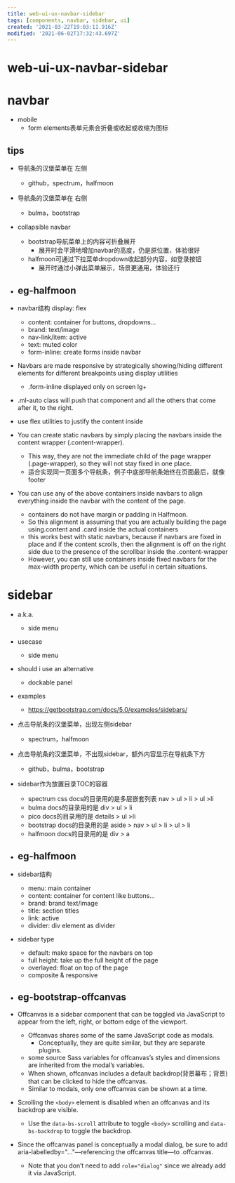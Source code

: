 ```yaml
---
title: web-ui-ux-navbar-sidebar
tags: [components, navbar, sidebar, ui]
created: '2021-03-22T19:03:11.916Z'
modified: '2021-06-02T17:32:43.697Z'
---
```


# web-ui-ux-navbar-sidebar

# navbar

- mobile
  - form elements表单元素会折叠或收起或收缩为图标

## tips

- 导航条的汉堡菜单在 左侧
  - github，spectrum，halfmoon
- 导航条的汉堡菜单在 右侧
  - bulma，bootstrap

- collapsible navbar
  - bootstrap导航菜单上的内容可折叠展开
    - 展开时会平滑地增加navbar的高度，仍是原位置，体验很好
  - halfmoon可通过下拉菜单dropdown收起部分内容，如登录按钮
    - 展开时通过小弹出菜单展示，场景更通用，体验还行

- ## eg-halfmoon

- navbar结构 display: flex
  - content: container for buttons, dropdowns...
  - brand: text/image
  - nav-link/item: active
  - text: muted color
  - form-inline: create forms inside navbar

- Navbars are made responsive by strategically showing/hiding different elements for different breakpoints using display utilities
  - .form-inline displayed only on screen lg+
- .ml-auto class will push that component and all the others that come after it, to the right.
- use flex utilities to justify the content inside
- You can create static navbars by simply placing the navbars inside the content wrapper (.content-wrapper). 
  - This way, they are not the immediate child of the page wrapper (.page-wrapper), so they will not stay fixed in one place.
  - 适合实现同一页面多个导航条，例子中底部导航条始终在页面最后，就像footer
- You can use any of the above containers inside navbars to align everything inside the navbar with the content of the page.
  - containers do not have margin or padding in Halfmoon. 
  - So this alignment is assuming that you are actually building the page using.content and .card inside the actual containers
  - this works best with static navbars, because if navbars are fixed in place and if the content scrolls, then the alignment is off on the right side due to the presence of the scrollbar inside the .content-wrapper
  - However, you can still use containers inside fixed navbars for the max-width property, which can be useful in certain situations.

# sidebar

- a.k.a.
  - side menu

- usecase
  - side menu

- should i use an alternative
  - dockable panel

- examples
  - https://getbootstrap.com/docs/5.0/examples/sidebars/

- 点击导航条的汉堡菜单，出现左侧sidebar
  - spectrum，halfmoon
- 点击导航条的汉堡菜单，不出现sidebar，额外内容显示在导航条下方
  - github，bulma，bootstrap

- sidebar作为放置目录TOC的容器
  - spectrum css docs的目录用的是多层嵌套列表 nav > ul > li > ul >li
  - bulma docs的目录用的是 div > ul > li
  - pico docs的目录用的是 details > ul >li
  - bootstrap docs的目录用的是 aside > nav > ul > li > ul > li
  - halfmoon docs的目录用的是 div > a

- ## eg-halfmoon

- sidebar结构
  - menu: main container
  - content: container for content like buttons...
  - brand: brand text/image
  - title: section titles
  - link: active
  - divider: div element as divider

- sidebar type
  - default: make space for the navbars on top
  - full height: take up the full height of the page
  - overlayed: float on top of the page
  - composite & responsive

- ## eg-bootstrap-offcanvas

- Offcanvas is a sidebar component that can be toggled via JavaScript to appear from the left, right, or bottom edge of the viewport.
  - Offcanvas shares some of the same JavaScript code as modals. 
    - Conceptually, they are quite similar, but they are separate plugins.
  - some source Sass variables for offcanvas’s styles and dimensions are inherited from the modal’s variables.
  - When shown, offcanvas includes a default backdrop(背景幕布；背景) that can be clicked to hide the offcanvas.
  - Similar to modals, only one offcanvas can be shown at a time.

- Scrolling the `<body>` element is disabled when an offcanvas and its backdrop are visible. 
  - Use the `data-bs-scroll` attribute to toggle `<body>` scrolling and `data-bs-backdrop` to toggle the backdrop.

- Since the offcanvas panel is conceptually a modal dialog, be sure to add aria-labelledby="..."—referencing the offcanvas title—to .offcanvas. 
  - Note that you don’t need to add `role="dialog"` since we already add it via JavaScript.
